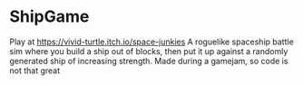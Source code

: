 # ShipGame

Play at https://vivid-turtle.itch.io/space-junkies
A roguelike spaceship battle sim where you build a ship out of blocks, then put it up against a randomly generated ship of increasing strength.
Made during a gamejam, so code is not that great
